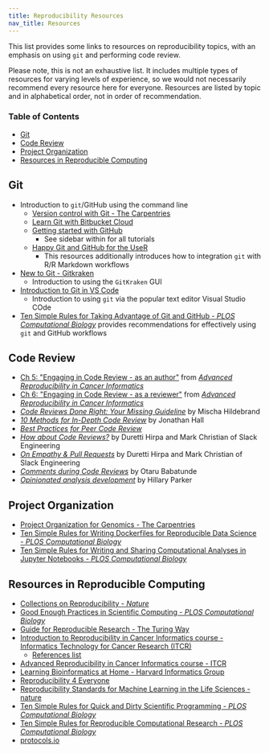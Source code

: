 ```yaml
---
title: Reproducibility Resources
nav_title: Resources
---
```


This list provides some links to resources on reproducibility topics, with an emphasis on using `git` and performing code review.

Please note, this is not an exhaustive list.
It includes multiple types of resources for varying levels of experience, so we would not necessarily recommend every resource here for everyone.
Resources are listed by topic and in alphabetical order, not in order of recommendation.

<!-- START doctoc generated TOC please keep comment here to allow auto update -->
<!-- DON'T EDIT THIS SECTION, INSTEAD RE-RUN doctoc TO UPDATE -->

### Table of Contents

- [Git](#git)
- [Code Review](#code-review)
- [Project Organization](#project-organization)
- [Resources in Reproducible Computing](#resources-in-reproducible-computing)


## Git

+ Introduction to `git`/GitHub using the command line
	+ [Version control with Git - The Carpentries](https://swcarpentry.github.io/git-novice/)
	+ [Learn Git with Bitbucket Cloud](https://www.atlassian.com/git/tutorials/learn-git-with-bitbucket-cloud)
	+ [Getting started with GitHub](https://docs.github.com/en/get-started)
		+ See sidebar within for all tutorials
	+ [Happy Git and GitHub for the UseR](https://happygitwithr.com/)
		+ This resources additionally introduces how to integration `git` with R/R Markdown workflows
+ [New to Git - Gitkraken](https://support.gitkraken.com/start-here/guide/)
	+ Introduction to using the `GitKraken` GUI
+ [Introduction to Git in VS Code](https://code.visualstudio.com/docs/sourcecontrol/intro-to-git)
	+ Introduction to using `git` via the popular text editor Visual Studio COde
+ [Ten Simple Rules for Taking Advantage of Git and GitHub - _PLOS Computational Biology_](https://doi.org/10.1371/journal.pcbi.1004947) provides recommendations for effectively using `git` and GitHub workflows

## Code Review

+ [Ch 5: "Engaging in Code Review - as an author"](https://jhudatascience.org/Adv_Reproducibility_in_Cancer_Informatics/engaging-in-code-review---as-an-author.html) from [_Advanced Reproducibility in Cancer Informatics_](https://jhudatascience.org/Adv_Reproducibility_in_Cancer_Informatics/)
+ [Ch 6: "Engaging in Code Review - as a reviewer"](https://jhudatascience.org/Adv_Reproducibility_in_Cancer_Informatics/engaging-in-code-review---as-a-reviewer.html) from [_Advanced Reproducibility in Cancer Informatics_](https://jhudatascience.org/Adv_Reproducibility_in_Cancer_Informatics/)
+ [_Code Reviews Done Right: Your Missing Guideline_](https://quickbirdstudios.com/blog/code-review-best-practices-guidelines/) by Mischa Hildebrand
+ [_10 Methods for In-Depth Code Review_](https://jhall.io/posts/in-depth-code-review/) by Jonathan Hall
+ [_Best Practices for Peer Code Review_](https://smartbear.com/learn/code-review/best-practices-for-peer-code-review/)
+ [_How about Code Reviews?_](https://slack.engineering/how-about-code-reviews/) by Duretti Hirpa and Mark Christian of Slack Engineering
+ [_On Empathy & Pull Requests_](https://slack.engineering/on-empathy-pull-requests/) by Duretti Hirpa and Mark Christian of Slack Engineering
+ [_Comments during Code Reviews_](https://medium.com/@otarutunde/comments-during-code-reviews-2cb7791e1ac7) by Otaru Babatunde
+ [_Opinionated analysis development_](https://peerj.com/preprints/3210v1/) by Hillary Parker

## Project Organization

+ [Project Organization for Genomics - The Carpentries](https://datacarpentry.org/organization-genomics/)
+ [Ten Simple Rules for Writing Dockerfiles for Reproducible Data Science - _PLOS Computational Biology_](https://doi.org/10.1371/journal.pcbi.1008316)
+ [Ten Simple Rules for Writing and Sharing Computational Analyses in Jupyter Notebooks - _PLOS Computational Biology_](https://doi.org/10.1371/journal.pcbi.1007007)

## Resources in Reproducible Computing

+ [Collections on Reproducibility - _Nature_](https://www.nature.com/collections/prbfkwmwvz)
+ [Good Enough Practices in Scientific Computing - _PLOS Computational Biology_](https://journals.plos.org/ploscompbiol/article?id=10.1371/journal.pcbi.1005510)
+ [Guide for Reproducible Research - The Turing Way](https://the-turing-way.netlify.app/reproducible-research/reproducible-research.html)
+ [Introduction to Reproducibility in Cancer Informatics course - Informatics Technology for Cancer Research (ITCR)](https://jhudatascience.org/Reproducibility_in_Cancer_Informatics/introduction.html)
	+ [References list](https://jhudatascience.org/Reproducibility_in_Cancer_Informatics/references.html)
+ [Advanced Reproducibility in Cancer Informatics course - ITCR](https://jhudatascience.org/Adv_Reproducibility_in_Cancer_Informatics/introduction.html)
+ [Learning Bioinformatics at Home - Harvard Informatics Group](https://github.com/harvardinformatics/learning-bioinformatics-at-home)
+ [Reproducibility 4 Everyone](https://www.repro4everyone.org/)
+ [Reproducibility Standards for Machine Learning in the Life Sciences - nature](https://www.nature.com/articles/s41592-021-01256-7)
+ [Ten Simple Rules for Quick and Dirty Scientific Programming - _PLOS Computational Biology_](https://doi.org/10.1371/journal.pcbi.1008549)
+ [Ten Simple Rules for Reproducible Computational Research - _PLOS Computational Biology_](https://doi.org/10.1371/journal.pcbi.1003285)
+ [protocols.io](https://www.protocols.io/)

